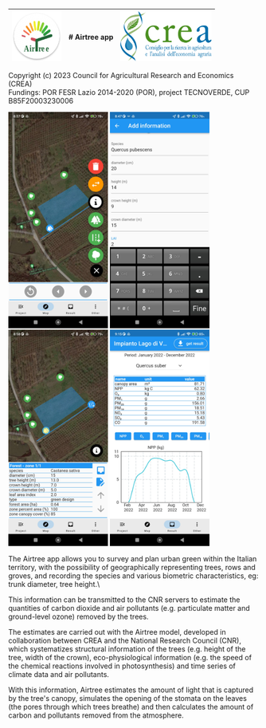 
 <img src='assets_github/ic_airtree.png' height='100'> | # Airtree app | <img src='assets_github/logo_crea.png' height='100'>
 ----------------------- | --------------------------- | -------------------------------


Copyright (c) 2023 Council for Agricultural Research and Economics (CREA)\
Fundings:  POR FESR Lazio 2014-2020 (POR), project TECNOVERDE, CUP B85F20003230006


<img src='assets_github/airtree_fig_1.jpg' width='200'>  <img src='assets_github/airtree_fig_2.jpg' width='200'> <img src='assets_github/airtree_fig_3.jpg' width='200'>  <img src='assets_github/airtree_fig_4.jpg' width='200'>


The Airtree app allows you to survey and plan urban green within the Italian territory, with the possibility of geographically representing trees, rows and groves, and recording the species and various biometric characteristics, eg: trunk diameter, tree height.\

This information can be transmitted to the CNR servers to estimate the quantities of carbon dioxide and air pollutants (e.g. particulate matter and ground-level ozone) removed by the trees.

The estimates are carried out with the Airtree model, developed in collaboration between CREA and the National Research Council (CNR), which systematizes structural information of the trees (e.g. height of the tree, width of the crown), eco-physiological information (e.g. the speed of the chemical reactions involved in photosynthesis) and time series of climate data and air pollutants.

With this information, Airtree estimates the amount of light that is captured by the tree's canopy, simulates the opening of the stomata on the leaves (the pores through which trees breathe) and then calculates the amount of carbon and pollutants removed from the atmosphere.


